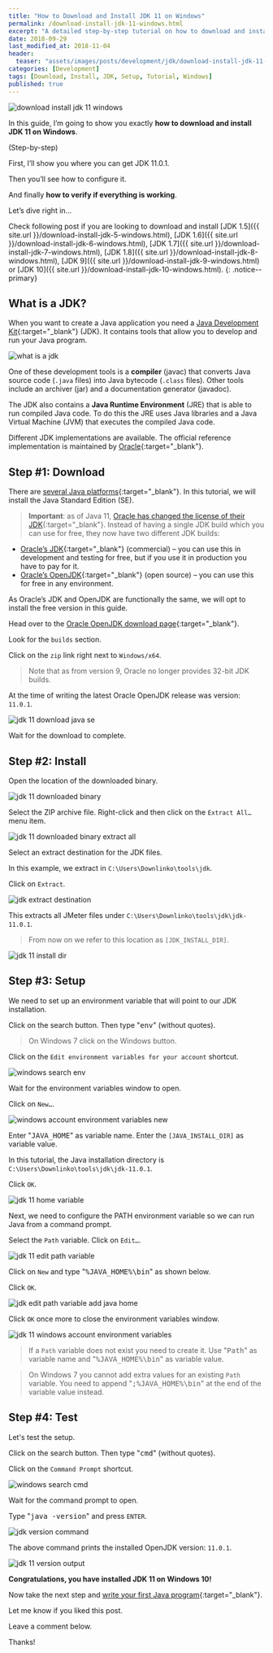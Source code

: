 ```yaml
---
title: "How to Download and Install JDK 11 on Windows"
permalink: /download-install-jdk-11-windows.html
excerpt: "A detailed step-by-step tutorial on how to download and install JDK 1.11 on Windows 10."
date: 2018-09-29
last_modified_at: 2018-11-04
header:
  teaser: "assets/images/posts/development/jdk/download-install-jdk-11-windows.png"
categories: [Development]
tags: [Download, Install, JDK, Setup, Tutorial, Windows]
published: true
---
```


<img src="{{ site.url }}/assets/images/posts/development/jdk/download-install-jdk-11-windows.png" alt="download install jdk 11 windows" class="align-right title-image">

In this guide, I’m going to show you exactly **how to download and install JDK 11 on Windows**.

(Step-by-step)

First, I’ll show you where you can get JDK 11.0.1.

Then you’ll see how to configure it.

And finally **how to verify if everything is working**.

Let’s dive right in…

Check following post if you are looking to download and install [JDK 1.5]({{ site.url }}/download-install-jdk-5-windows.html), [JDK 1.6]({{ site.url }}/download-install-jdk-6-windows.html), [JDK 1.7]({{ site.url }}/download-install-jdk-7-windows.html), [JDK 1.8]({{ site.url }}/download-install-jdk-8-windows.html), [JDK 9]({{ site.url }}/download-install-jdk-9-windows.html) or [JDK 10]({{ site.url }}/download-install-jdk-10-windows.html).
{: .notice--primary}

## What is a JDK?

When you want to create a Java application you need a [Java Development Kit](https://en.wikipedia.org/wiki/Java_Development_Kit){:target="_blank"} (JDK). It contains tools that allow you to develop and run your Java program.

<img src="{{ site.url }}/assets/images/posts/development/jdk/what-is-a-jdk.png" alt="what is a jdk">

One of these development tools is a **compiler** (javac) that converts Java source code (`.java` files) into Java bytecode (`.class` files). Other tools include an archiver (jar) and a documentation generator (javadoc).

The JDK also contains a **Java Runtime Environment** (JRE) that is able to run compiled Java code. To do this the JRE uses Java libraries and a Java Virtual Machine (JVM) that executes the compiled Java code.

Different JDK implementations are available. The official reference implementation is maintained by [Oracle](https://www.oracle.com/index.html){:target="_blank"}.

## Step #1: Download

There are [several Java platforms](https://docs.oracle.com/javaee/6/firstcup/doc/gkhoy.html){:target="_blank"}. In this tutorial, we will install the Java Standard Edition (SE).

> **Important**: as of Java 11, [Oracle has changed the license of their JDK](https://blog.jetbrains.com/idea/2018/09/using-java-11-in-production-important-things-to-know/){:target="_blank"}. Instead of having a single JDK build which you can use for free, they now have two different JDK builds:

* [Oracle’s JDK](https://www.oracle.com/technetwork/java/javase/downloads/jdk11-downloads-5066655.html){:target="_blank"} (commercial) – you can use this in development and testing for free, but if you use it in production you have to pay for it.
* [Oracle’s OpenJDK](http://jdk.java.net/11/){:target="_blank"} (open source) – you can use this for free in any environment.

As Oracle’s JDK and OpenJDK are functionally the same, we will opt to install the free version in this guide.

Head over to the [Oracle OpenJDK download page](http://jdk.java.net/11/){:target="_blank"}.

Look for the `builds` section.

Click on the `zip` link right next to `Windows/x64`.

> Note that as from version 9, Oracle no longer provides 32-bit JDK builds.

At the time of writing the latest Oracle OpenJDK release was version: `11.0.1`.

<img src="{{ site.url }}/assets/images/posts/development/jdk/jdk-11-download-java-se.png" alt="jdk 11 download java se">

Wait for the download to complete.

## Step #2: Install

Open the location of the downloaded binary.

<img src="{{ site.url }}/assets/images/posts/development/jdk/jdk-11-downloaded-binary.png" alt="jdk 11 downloaded binary">

Select the ZIP archive file. Right-click and then click on the `Extract All…` menu item.

<img src="{{ site.url }}/assets/images/posts/development/jdk/jdk-11-downloaded-binary-extract-all.png" alt="jdk 11 downloaded binary extract all">

Select an extract destination for the JDK files.

In this example, we extract in `C:\Users\Downlinko\tools\jdk`.

Click on `Extract`.

<img src="{{ site.url }}/assets/images/posts/development/jdk/jdk-extract-destination.png" alt="jdk extract destination">

This extracts all JMeter files under `C:\Users\Downlinko\tools\jdk\jdk-11.0.1`.

> From now on we refer to this location as `[JDK_INSTALL_DIR]`.

<img src="{{ site.url }}/assets/images/posts/development/jdk/jdk-11-install-dir.png" alt="jdk 11 install dir">

## Step #3: Setup

We need to set up an environment variable that will point to our JDK installation.

Click on the search button. Then type "<kbd>env</kbd>" (without quotes).

> On Windows 7 click on the Windows button.

Click on the `Edit environment variables for your account` shortcut.

<img src="{{ site.url }}/assets/images/posts/development/windows-search-env.png" alt="windows search env">

Wait for the environment variables window to open.

Click on `New…`.

<img src="{{ site.url }}/assets/images/posts/development/windows-account-environment-variables-new.png" alt="windows account environment variables new">

Enter "<kbd>JAVA_HOME</kbd>" as variable name. Enter the `[JAVA_INSTALL_DIR]` as variable value.

In this tutorial, the Java installation directory is `C:\Users\Downlinko\tools\jdk\jdk-11.0.1`.

Click `OK`.

<img src="{{ site.url }}/assets/images/posts/development/jdk/jdk-11-home-variable.png" alt="jdk 11 home variable">

Next, we need to configure the PATH environment variable so we can run Java from a command prompt.

Select the `Path` variable. Click on `Edit…`.

<img src="{{ site.url }}/assets/images/posts/development/jdk/jdk-11-edit-path-variable.png" alt="jdk 11 edit path variable">

Click on `New` and type "<kbd>%JAVA_HOME%\bin</kbd>" as shown below.

Click `OK`.

<img src="{{ site.url }}/assets/images/posts/development/jdk/jdk-edit-path-variable-add-java-home.png" alt="jdk edit path variable add java home">

Click `OK` once more to close the environment variables window.

<img src="{{ site.url }}/assets/images/posts/development/jdk/jdk-11-windows-account-environment-variables.png" alt="jdk 11 windows account environment variables">

> If a `Path` variable does not exist you need to create it. Use "<kbd>Path</kbd>" as variable name and "<kbd>%JAVA_HOME%\bin</kbd>" as variable value.

> On Windows 7 you cannot add extra values for an existing `Path` variable. You need to append "<kbd>;%JAVA_HOME%\bin</kbd>" at the end of the variable value instead.

## Step #4: Test

Let's test the setup.

Click on the search button. Then type "<kbd>cmd</kbd>" (without quotes).

Click on the `Command Prompt` shortcut.

<img src="{{ site.url }}/assets/images/posts/development/windows-search-cmd.png" alt="windows search cmd">

Wait for the command prompt to open.

Type "<kbd>java -version</kbd>" and press `ENTER`.

<img src="{{ site.url }}/assets/images/posts/development/jdk/jdk-version-command.png" alt="jdk version command">

The above command prints the installed OpenJDK version: `11.0.1`.

<img src="{{ site.url }}/assets/images/posts/development/jdk/jdk-11-version-output.png" alt="jdk 11 version output">

**Congratulations, you have installed JDK 11 on Windows 10!**

Now take the next step and [write your first Java program](https://introcs.cs.princeton.edu/java/11hello/){:target="_blank"}.

Let me know if you liked this post.

Leave a comment below.

Thanks!
